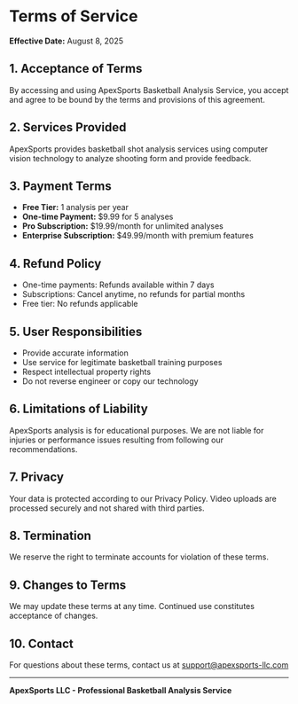 # Terms of Service

**Effective Date:** August 8, 2025

## 1. Acceptance of Terms
By accessing and using ApexSports Basketball Analysis Service, you accept and agree to be bound by the terms and provisions of this agreement.

## 2. Services Provided
ApexSports provides basketball shot analysis services using computer vision technology to analyze shooting form and provide feedback.

## 3. Payment Terms
- **Free Tier:** 1 analysis per year
- **One-time Payment:** $9.99 for 5 analyses
- **Pro Subscription:** $19.99/month for unlimited analyses
- **Enterprise Subscription:** $49.99/month with premium features

## 4. Refund Policy
- One-time payments: Refunds available within 7 days
- Subscriptions: Cancel anytime, no refunds for partial months
- Free tier: No refunds applicable

## 5. User Responsibilities
- Provide accurate information
- Use service for legitimate basketball training purposes
- Respect intellectual property rights
- Do not reverse engineer or copy our technology

## 6. Limitations of Liability
ApexSports analysis is for educational purposes. We are not liable for injuries or performance issues resulting from following our recommendations.

## 7. Privacy
Your data is protected according to our Privacy Policy. Video uploads are processed securely and not shared with third parties.

## 8. Termination
We reserve the right to terminate accounts for violation of these terms.

## 9. Changes to Terms
We may update these terms at any time. Continued use constitutes acceptance of changes.

## 10. Contact
For questions about these terms, contact us at support@apexsports-llc.com

---
**ApexSports LLC - Professional Basketball Analysis Service**
